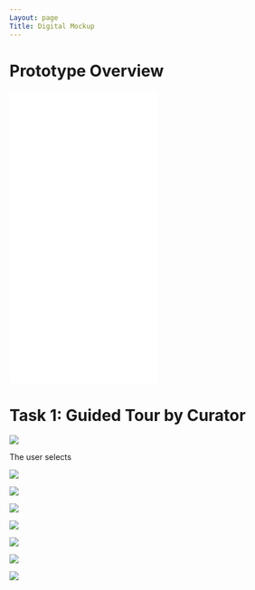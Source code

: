 ```yaml
---
Layout: page
Title: Digital Mockup
---
```


# Prototype Overview

<iframe width="262" height="518" src="//invis.io/QGP1N1DDN5A" frameborder="0" allowfullscreen></iframe>


# Task 1: Guided Tour by Curator

![](https://krtejeda.github.io/PersonalCuraTour/img/mockup1.png)

The user selects 

![](https://krtejeda.github.io/PersonalCuraTour/img/mockup2.png)

![](https://krtejeda.github.io/PersonalCuraTour/img/mockup23.png)

![](https://krtejeda.github.io/PersonalCuraTour/img/mockup27.png)

![](https://krtejeda.github.io/PersonalCuraTour/img/mockup20.png)

![](https://krtejeda.github.io/PersonalCuraTour/img/mockup24.png)

![](https://krtejeda.github.io/PersonalCuraTour/img/mockup19.png)

![](https://krtejeda.github.io/PersonalCuraTour/img/mockup15.png)
